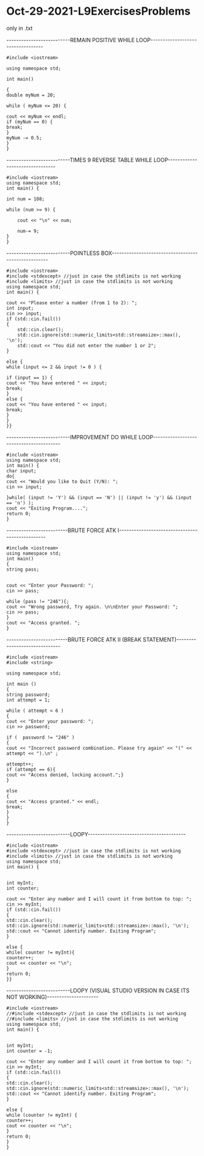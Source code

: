 # Oct-29-2021-L9ExercisesProblems
only in .txt

--------------------------REMAIN POSITIVE WHILE LOOP----------------------------------

    #include <iostream>
  
    using namespace std;

    int main()

    {
    double myNum = 20;
    
    while ( myNum <= 20) {
    
    cout << myNum << endl;
    if (myNum == 0) {
    break;
    }
    myNum -= 0.5;
    }
    }


--------------------------TIMES 9 REVERSE TABLE WHILE LOOP--------------------------------
  
    #include <iostream>
    using namespace std;
    int main() {
    
    int num = 108;
    
    while (num >= 9) { 
    
        cout << "\n" << num;

        num-= 9;
    }
    }

--------------------------POINTLESS BOX----------------------------------------------------

    #include <iostream>
    #include <stdexcept> //just in case the stdlimits is not working
    #include <limits> //just in case the stdlimits is not working
    using namespace std;
    int main() {

    cout << "Please enter a number (from 1 to 2): ";
    int input;
    cin >> input;
    if (std::cin.fail())
    {
        std::cin.clear();
        std::cin.ignore(std::numeric_limits<std::streamsize>::max(), '\n');
        std::cout << "You did not enter the number 1 or 2";
    }

    else {
    while (input <= 2 && input != 0 ) {

    if (input == 1) {
    cout << "You have entered " << input;
    break;
    }
    else {
    cout << "You have entered " << input;
    break;
    }
    }
    }}
    
--------------------------IMPROVEMENT DO WHILE LOOP----------------------------------------

    #include <iostream> 
    using namespace std; 
    int main() {
    char input; 
    do{
    cout << "Would you like to Quit (Y/N): ";
    cin >> input;
    
    }while( (input != 'Y') && (input == 'N') || (input != 'y') && (input == 'n') );
    cout << "Exiting Program....";
    return 0;
    }
    
-------------------------BRUTE FORCE ATK I------------------------------------------------

    #include <iostream>
    using namespace std;
    int main()
    {
    string pass;
    
    
    cout << "Enter your Password: ";
    cin >> pass;
    
    while (pass != "246"){;
    cout << "Wrong password, Try again. \n\nEnter your Password: ";
    cin >> pass;
    }
    cout << "Access granted. ";
    }
    

-------------------------BRUTE FORCE ATK II (BREAK STATEMENT)------------------------------

    #include <iostream>
    #include <string>
    
    using namespace std;
    
    int main ()
    {
    string password;
    int attempt = 1;
    
    while ( attempt < 6 )
    {
    cout << "Enter your password: ";
    cin >> password;
    
    if (  password != "246" )
    {
    cout << "Incorrect password combination. Please try again" << "(" << attempt << ").\n" ;
    
    attempt++;
    if (attempt == 6){
    cout << "Access denied, locking account.";}
    }
    
    else
    {
    cout << "Access granted." << endl;
    break;
    }
    }
    }
--------------------------LOOPY----------------------------------------

    #include <iostream>
    #include <stdexcept> //just in case the stdlimits is not working
    #include <limits> //just in case the stdlimits is not working
    using namespace std; 
    int main() {
    
    
    int myInt; 
    int counter;
    
    cout << "Enter any number and I will count it from bottom to top: ";
    cin >> myInt;
    if (std::cin.fail())
    {
    std::cin.clear();
    std::cin.ignore(std::numeric_limits<std::streamsize>::max(), '\n');
    std::cout << "Cannot identify number. Exiting Program";
    }
    
    else {
    while( counter != myInt){
    counter++;
    cout << counter << "\n";
    }
    return 0;
    }}

--------------------------LOOPY (VISUAL STUDIO VERSION IN CASE ITS NOT WORKING)---------------------

	#include <iostream>
	//#include <stdexcept> //just in case the stdlimits is not working
	//#include <limits> //just in case the stdlimits is not working
	using namespace std;
	int main() {


	int myInt;
	int counter = -1;

	cout << "Enter any number and I will count it from bottom to top: ";
	cin >> myInt;
	if (std::cin.fail())
	{
	std::cin.clear();
	std::cin.ignore(std::numeric_limits<std::streamsize>::max(), '\n');
	std::cout << "Cannot identify number. Exiting Program";
	}

	else {
	while (counter != myInt) {
	counter++;
	cout << counter << "\n";
	}
	return 0;
	}
	}
